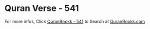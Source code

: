 # Quran Verse - 541 

For more infos, Click [QuranBookk - 541](https://www.quranbookk.com/quran/search?q=541) to Search at [QuranBookk.com](http://quranbookk.com/)